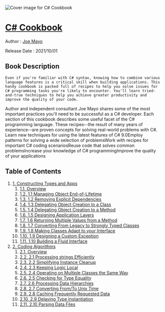 ![Cover image for C# Cookbook](https://imgdetail.ebookreading.net/cover/cover/20201212/EB9781492093688.jpg)

[C# Cookbook](https://ebookreading.net/view/book/C%23+Cookbook-EB9781492093688_1.html "C# Cookbook")
====================================================================================================================

Author : [Joe Mayo](https://ebookreading.net/search/author/Joe+Mayo)

Release Date : 2021/10/01

Book Description
-----------------


    
    Even if you're familiar with C# syntax, knowing how to combine various language features is a critical skill when building applications. This handy cookbook is packed full of recipes to help you solve issues for C# programming tasks you're likely to encounter. You'll learn tried-and-true techniques to help you achieve greater productivity and improve the quality of your code.
Author and independent consultant Joe Mayo shares some of the most important practices you'll need to be successful as a C# developer. Each section of this cookbook describes some useful facet of the C# programming language. These recipes--the result of many years of experience--are proven concepts for solving real-world problems with C#.
Learn new techniques for using the latest features of C# 9.0Employ patterns for solving a wide selection of problemsWork with recipes for important C# coding scenariosReuse code that solves common problemsIncrease your knowledge of C# programmingImprove the quality of your applications
  

Table of Contents
-----------------

1. [1. Constructing Types and Apps](https://ebookreading.net/view/book/C%23+Cookbook-EB9781492093688_4.html#constructing_apps_a)
    1. [1.1. Overview](https://ebookreading.net/view/book/C%23+Cookbook-EB9781492093688_4.html#idm45095052444552)
    1. [1.2. 1.1 Managing Object End-of-Lifetime](https://ebookreading.net/view/book/C%23+Cookbook-EB9781492093688_4.html#idm45095051338808)
    1. [1.3. 1.2 Removing Explicit Dependencies](https://ebookreading.net/view/book/C%23+Cookbook-EB9781492093688_4.html#idm45095050440440)
    1. [1.4. 1.3 Delegating Object Creation to a Class](https://ebookreading.net/view/book/C%23+Cookbook-EB9781492093688_4.html#idm45095050120136)
    1. [1.5. 1.4 Delegating Object Creation to a Method](https://ebookreading.net/view/book/C%23+Cookbook-EB9781492093688_4.html#idm45095049865880)
    1. [1.6. 1.5 Designing Application Layers](https://ebookreading.net/view/book/C%23+Cookbook-EB9781492093688_4.html#idm45095049474808)
    1. [1.7. 1.6 Returning Multiple Values from a Method](https://ebookreading.net/view/book/C%23+Cookbook-EB9781492093688_4.html#idm45095049186472)
    1. [1.8. 1.7 Converting From Legacy to Strongly Typed Classes](https://ebookreading.net/view/book/C%23+Cookbook-EB9781492093688_4.html#idm45095048769576)
    1. [1.9. 1.8 Making Classes Adapt to your Interface](https://ebookreading.net/view/book/C%23+Cookbook-EB9781492093688_4.html#idm45095048103096)
    1. [1.10. 1.9 Designing a Custom Exception](https://ebookreading.net/view/book/C%23+Cookbook-EB9781492093688_4.html#idm45095047732920)
    1. [1.11. 1.10 Building a Fluid Interface](https://ebookreading.net/view/book/C%23+Cookbook-EB9781492093688_4.html#idm45095047392888)
1. [2. Coding Algorithms](https://ebookreading.net/view/book/C%23+Cookbook-EB9781492093688_5.html#coding_algorithms)
    1. [2.1. Overview](https://ebookreading.net/view/book/C%23+Cookbook-EB9781492093688_5.html#idm45095047122936)
    1. [2.2. 2.1 Processing strings Efficiently](https://ebookreading.net/view/book/C%23+Cookbook-EB9781492093688_5.html#idm45095047114744)
    1. [2.3. 2.2 Simplifying Instance Cleanup](https://ebookreading.net/view/book/C%23+Cookbook-EB9781492093688_5.html#idm45095046697128)
    1. [2.4. 2.3 Keeping Logic Local](https://ebookreading.net/view/book/C%23+Cookbook-EB9781492093688_5.html#idm45095046520584)
    1. [2.5. 2.4 Operating on Multiple Classes the Same Way](https://ebookreading.net/view/book/C%23+Cookbook-EB9781492093688_5.html#idm45095046177016)
    1. [2.6. 2.5 Checking for Type Equality](https://ebookreading.net/view/book/C%23+Cookbook-EB9781492093688_5.html#idm45095045722712)
    1. [2.7. 2.6 Processing Data Hierarchies](https://ebookreading.net/view/book/C%23+Cookbook-EB9781492093688_5.html#idm45095045143192)
    1. [2.8. 2.7 Converting From/To Unix Time](https://ebookreading.net/view/book/C%23+Cookbook-EB9781492093688_5.html#idm45095044775208)
    1. [2.9. 2.8 Caching Frequently Requested Data](https://ebookreading.net/view/book/C%23+Cookbook-EB9781492093688_5.html#idm45095044151144)
    1. [2.10. 2.9 Delaying Type Instantiation](https://ebookreading.net/view/book/C%23+Cookbook-EB9781492093688_5.html#idm45095043784712)
    1. [2.11. 2.10 Parsing Data Files](https://ebookreading.net/view/book/C%23+Cookbook-EB9781492093688_5.html#idm45095043420616)
